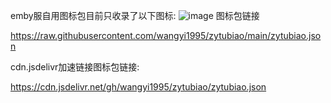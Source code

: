 emby服自用图标包目前只收录了以下图标:
![image](https://s2.loli.net/2024/09/21/v7HjNrScdhGeQEt.jpg)
图标包链接

https://raw.githubusercontent.com/wangyi1995/zytubiao/main/zytubiao.json

cdn.jsdelivr加速链接图标包链接:

https://cdn.jsdelivr.net/gh/wangyi1995/zytubiao/zytubiao.json